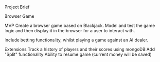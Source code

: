 Project Brief

Browser Game

MVP
Create a browser game based on Blackjack. Model and test the game logic and then display it in the browser for a user to interact with.

Include betting functionality, whilst playing a game against an AI dealer.


Extensions
Track a history of players and their scores using mongoDB
Add "Split" functionality
Ability to resume game (current money will be saved)

